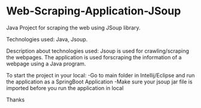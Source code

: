 # Web-Scraping-Application-JSoup
Java Project for scraping the web using JSoup library.

Technologies used: Java, Jsoup.

Description about technologies used:
Jsoup is used for crawling/scraping the webpages.
The application is used forscraping the information of a webpage using a Java program.

To start the project in your local:
-Go to main folder in Intellij/Eclipse and run the application as a SpringBoot Application
-Make sure your jsoup jar file is imported before you run the application in local

Thanks
